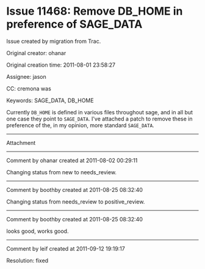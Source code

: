# Issue 11468: Remove DB_HOME in preference of SAGE_DATA

Issue created by migration from Trac.

Original creator: ohanar

Original creation time: 2011-08-01 23:58:27

Assignee: jason

CC:  cremona was

Keywords: SAGE_DATA, DB_HOME

Currently `DB_HOME` is defined in various files throughout sage, and in all but one case they point to `SAGE_DATA`. I've attached a patch to remove these in preference of the, in my opinion, more standard `SAGE_DATA`.


---

Attachment


---

Comment by ohanar created at 2011-08-02 00:29:11

Changing status from new to needs_review.


---

Comment by boothby created at 2011-08-25 08:32:40

Changing status from needs_review to positive_review.


---

Comment by boothby created at 2011-08-25 08:32:40

looks good, works good.


---

Comment by leif created at 2011-09-12 19:19:17

Resolution: fixed
